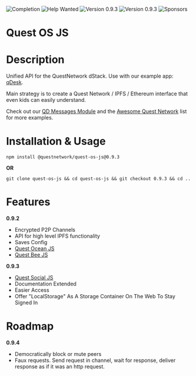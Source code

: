 ![Completion](https://img.shields.io/badge/completion-12%25-orange) ![Help Wanted](https://img.shields.io/badge/%20-help--wanted-%23159818) ![Version 0.9.3](https://img.shields.io/badge/version-v0.9.3-green) ![Version 0.9.3](https://img.shields.io/badge/version-v0.9.4-blue) ![Sponsors](https://img.shields.io/badge/sponsors-0-red)

# Quest OS JS 

# Description
Unified API for the QuestNetwork dStack. Use with our example app: [qDesk](qDesk).

Main strategy is to create a Quest Network / IPFS / Ethereum interface that even kids can easily understand.

Check out our [QD Messages Module](qd-messages-ts) and the [Awesome Quest Network](awesome) list for more examples.

# Installation & Usage

``npm install @questnetwork/quest-os-js@0.9.3``

**OR**  

``git clone quest-os-js && cd quest-os-js && git checkout 0.9.3 && cd ..``

# Features

**0.9.2**
- Encrypted P2P Channels
- API for high level IPFS functionality
- Saves Config
- [Quest Ocean JS](quest-ocean-js)
- [Quest Bee JS](quest-bee-js)


**0.9.3**
- [Quest Social JS](quest-social-js)
- Documentation Extended
- Easier Access
- Offer "LocalStorage" As A Storage Container On The Web To Stay Signed In

# Roadmap

**0.9.4**
- Democratically block or mute peers
- Faux requests. Send request in channel, wait for response, deliver response as if it was an http request. 
